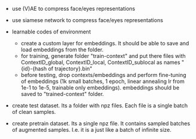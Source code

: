 - use (V)AE to compress face/eyes representations
- use siamese network to compress face/eyes representations

- learnable codes of environment
  - create a custom layer for embeddings. It should be able to save and load embeddings from the folder. 
  - for training, generate folder "train-context" and put there files with ContextID_global, ContextID_local, ContextID_sublocal as names "{id}-{hash of trajectory}.bin"
  - before testing, drop contexts/embeddings and perform fine-tuning of embeddings (1k small batches, 1 epoch, linear annealing lr from 1e-1 to 1e-5, trainable only embeddings). embeddings should be saved to "trained-context" folder.

- create test dataset. Its a folder with npz files. Each file is a single batch of clean samples.
- create pretrain dataset. Its a single npz file. It contains sampled batches of augmented samples. I.e. it is a just like a batch of infinite size.